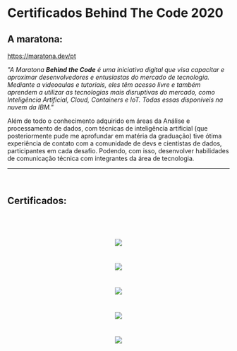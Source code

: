 # Certificados Behind The Code 2020

## A maratona: 

https://maratona.dev/pt

*"A Maratona **Behind the Code** é uma iniciativa digital que visa capacitar e aproximar desenvolvedores e entusiastas do mercado de tecnologia. Mediante a videoaulas e tutoriais, eles têm acesso livre e também aprendem a utilizar as tecnologias mais disruptivas do mercado, como Inteligência Artificial, Cloud, Containers e IoT. Todas essas disponíveis na nuvem da IBM."*

Além de todo o conhecimento adquirido em áreas da Análise e processamento de dados, com técnicas de inteligência artificial (que posteriormente pude me aprofundar em matéria da graduação) tive ótima experiência de contato com a comunidade de devs e cientistas de dados, participantes em cada desafio. Podendo, com isso, desenvolver habilidades de comunicação técnica com integrantes da área de tecnologia.

---
<br/>

## Certificados: 

<br/>

<h1 align="center">
    <img src="https://ik.imagekit.io/pascoalini/Captura_de_tela_de_2021-01-27_16-37-28_eFxnsBZr7.png">
</h1>

<h1 align="center">
    <img src="https://ik.imagekit.io/pascoalini/Captura_de_tela_de_2021-01-27_16-38-48_WNodPqtJd.png">
</h1>

<h1 align="center">
    <img src="https://ik.imagekit.io/pascoalini/Captura_de_tela_de_2021-01-27_16-32-45_sxRsjmT-T.png">
</h1>

<h1 align="center">
    <img src="https://ik.imagekit.io/pascoalini/Captura_de_tela_de_2021-01-27_16-34-52_oICBJvkLp.png">
</h1>

<h1 align="center">
    <img src="https://ik.imagekit.io/pascoalini/Captura_de_tela_de_2021-01-27_16-36-17_GyBi-Nls6R.png">
</h1>